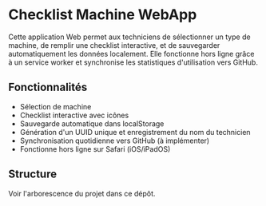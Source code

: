 # Checklist Machine WebApp

Cette application Web permet aux techniciens de sélectionner un type de machine, de remplir une checklist interactive, et de sauvegarder automatiquement les données localement. Elle fonctionne hors ligne grâce à un service worker et synchronise les statistiques d'utilisation vers GitHub.

## Fonctionnalités

- Sélection de machine
- Checklist interactive avec icônes
- Sauvegarde automatique dans localStorage
- Génération d'un UUID unique et enregistrement du nom du technicien
- Synchronisation quotidienne vers GitHub (à implémenter)
- Fonctionne hors ligne sur Safari (iOS/iPadOS)

## Structure

Voir l'arborescence du projet dans ce dépôt.
